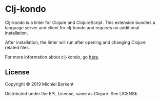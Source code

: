 # Clj-kondo

Clj-kondo is a linter for Clojure and ClojureScript. This extension bundles a
language server and client for clj-kondo and requires no additional
installation.

After installation, the linter will run after opening and changing Clojure
related files.

For more information about clj-kondo, go [here](https://github.com/borkdude/clj-kondo).

## License

Copyright © 2019 Michiel Borkent

Distributed under the EPL License, same as Clojure. See LICENSE.
